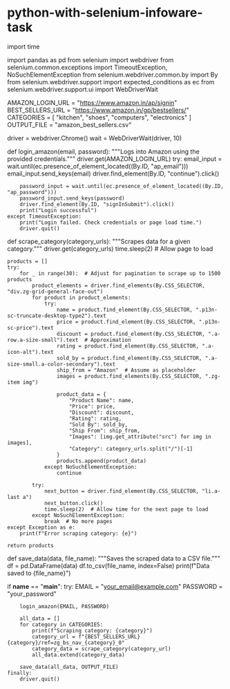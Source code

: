 # python-with-selenium-infoware-task
import time

import pandas as pd
from selenium import webdriver
from selenium.common.exceptions import TimeoutException, NoSuchElementException
from selenium.webdriver.common.by import By
from selenium.webdriver.support import expected_conditions as ec
from selenium.webdriver.support.ui import WebDriverWait

AMAZON_LOGIN_URL = "https://www.amazon.in/ap/signin"
BEST_SELLERS_URL = "https://www.amazon.in/gp/bestsellers/"
CATEGORIES = [
    "kitchen", "shoes", "computers", "electronics"
]  
OUTPUT_FILE = "amazon_best_sellers.csv"

driver = webdriver.Chrome() 
wait = WebDriverWait(driver, 10)


def login_amazon(email, password):
    """Logs into Amazon using the provided credentials."""
    driver.get(AMAZON_LOGIN_URL)
    try:
        email_input = wait.until(ec.presence_of_element_located((By.ID, "ap_email")))
        email_input.send_keys(email)
        driver.find_element(By.ID, "continue").click()

        password_input = wait.until(ec.presence_of_element_located((By.ID, "ap_password")))
        password_input.send_keys(password)
        driver.find_element(By.ID, "signInSubmit").click()
        print("Login successful")
    except TimeoutException:
        print("Login failed. Check credentials or page load time.")
        driver.quit()


def scrape_category(category_urls):
    """Scrapes data for a given category."""
    driver.get(category_urls)
    time.sleep(2)  # Allow page to load

    products = []
    try:
        for _ in range(30):  # Adjust for pagination to scrape up to 1500 products
            product_elements = driver.find_elements(By.CSS_SELECTOR, "div.zg-grid-general-face-out")
            for product in product_elements:
                try:
                    name = product.find_element(By.CSS_SELECTOR, ".p13n-sc-truncate-desktop-type2").text
                    price = product.find_element(By.CSS_SELECTOR, ".p13n-sc-price").text
                    discount = product.find_element(By.CSS_SELECTOR, ".a-row.a-size-small").text  # Approximation
                    rating = product.find_element(By.CSS_SELECTOR, ".a-icon-alt").text
                    sold_by = product.find_element(By.CSS_SELECTOR, ".a-size-small.a-color-secondary").text
                    ship_from = "Amazon"  # Assume as placeholder
                    images = product.find_elements(By.CSS_SELECTOR, ".zg-item img")

                    product_data = {
                        "Product Name": name,
                        "Price": price,
                        "Discount": discount,
                        "Rating": rating,
                        "Sold By": sold_by,
                        "Ship From": ship_from,
                        "Images": [img.get_attribute("src") for img in images],
                        "Category": category_urls.split("/")[-1]
                    }
                    products.append(product_data)
                except NoSuchElementException:
                    continue

            try:
                next_button = driver.find_element(By.CSS_SELECTOR, "li.a-last a")
                next_button.click()
                time.sleep(2)  # Allow time for the next page to load
            except NoSuchElementException:
                break  # No more pages
    except Exception as e:
        print(f"Error scraping category: {e}")

    return products


def save_data(data, file_name):
    """Saves the scraped data to a CSV file."""
    df = pd.DataFrame(data)
    df.to_csv(file_name, index=False)
    print(f"Data saved to {file_name}")


if __name__ == "__main__":
    try:
        EMAIL = "your_email@example.com"
        PASSWORD = "your_password"

        login_amazon(EMAIL, PASSWORD)

        all_data = []
        for category in CATEGORIES:
            print(f"Scraping category: {category}")
            category_url = f"{BEST_SELLERS_URL}{category}/ref=zg_bs_nav_{category}_0"
            category_data = scrape_category(category_url)
            all_data.extend(category_data)

        save_data(all_data, OUTPUT_FILE)
    finally:
        driver.quit()

